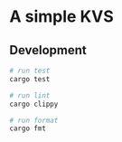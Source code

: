 # A simple KVS


## Development

```bash
# run test
cargo test

# run lint
cargo clippy

# run format
cargo fmt
```
